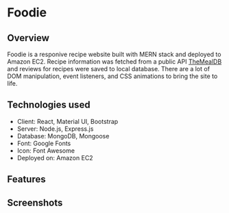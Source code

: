 # Foodie
## Overview
Foodie is a responive recipe website built with MERN stack and deployed to Amazon EC2. Recipe information was fetched from a public API [TheMealDB](https://www.themealdb.com/) and reviews for recipes were saved to local database. There are a lot of DOM manipulation, event listeners, and CSS animations to bring the site to life.

## Technologies used
* Client: React, Material UI, Bootstrap
* Server: Node.js, Express.js
* Database: MongoDB, Mongoose
* Font: Google Fonts
* Icon: Font Awesome
* Deployed on: Amazon EC2

## Features

## Screenshots
